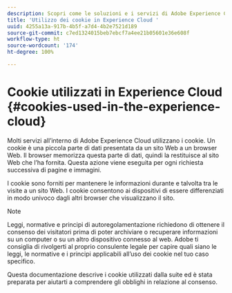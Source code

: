```yaml
---
description: Scopri come le soluzioni e i servizi di Adobe Experience Cloud utilizzano i cookie.
title: 'Utilizzo dei cookie in Experience Cloud '
uuid: 4255a13a-917b-4b5f-a7d4-4b2e7521d189
source-git-commit: c7ed1324015beb7ebcf7a4ee21b05601e36e608f
workflow-type: ht
source-wordcount: '174'
ht-degree: 100%

---
```



# Cookie utilizzati in Experience Cloud {#cookies-used-in-the-experience-cloud}

Molti servizi all’interno di Adobe Experience Cloud utilizzano i cookie. Un cookie è una piccola parte di dati presentata da un sito Web a un browser Web. Il browser memorizza questa parte di dati, quindi la restituisce al sito Web che l’ha fornita. Questa azione viene eseguita per ogni richiesta successiva di pagine e immagini.

I cookie sono forniti per mantenere le informazioni durante e talvolta tra le visite a un sito Web. I cookie consentono ai dispositivi di essere differenziati in modo univoco dagli altri browser che visualizzano il sito.

>[!NOTE]
>
>Leggi, normative e principi di autoregolamentazione richiedono di ottenere il consenso dei visitatori prima di poter archiviare o recuperare informazioni su un computer o su un altro dispositivo connesso al web. Adobe ti consiglia di rivolgerti al proprio consulente legale per capire quali siano le leggi, le normative e i principi applicabili all’uso dei cookie nel tuo caso specifico.

Questa documentazione descrive i cookie utilizzati dalla suite ed è stata preparata per aiutarti a comprendere gli obblighi in relazione al consenso.
